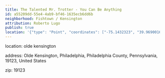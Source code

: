 ```yaml
---
title: The Talented Mr. Trotter - You Can Be Anything
id: a55209dd-55e4-4ab9-bf46-1635ecb6dd6b
neighborhood: Fishtown / Kensington
attribution: Roberto Lugo
publish: true
location: '{"type": "Point", "coordinates": ["-75.1432323", "39.9690016"]}'
---
```


location: olde kensington


            






            
address: Olde Kensington, Philadelphia, Philadelphia County, Pennsylvania, 19123, United States



zip: 19123



                